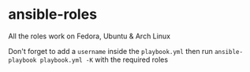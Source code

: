 # ansible-roles
All the roles work on Fedora, Ubuntu & Arch Linux


Don't forget to add a `username` inside the `playbook.yml` then run `ansible-playbook playbook.yml -K` with the required roles
